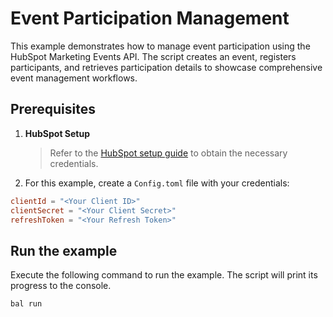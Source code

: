 
# Event Participation Management

This example demonstrates how to manage event participation using the HubSpot Marketing Events API. The script creates an event, registers participants, and retrieves participation details to showcase comprehensive event management workflows.

## Prerequisites

1. **HubSpot Setup**
   > Refer to the [HubSpot setup guide](https://central.ballerina.io/ballerinax/hubspot.marketing.events/latest#setup-guide) to obtain the necessary credentials.

2. For this example, create a `Config.toml` file with your credentials:

```toml
clientId = "<Your Client ID>"
clientSecret = "<Your Client Secret>"
refreshToken = "<Your Refresh Token>"
```

## Run the example

Execute the following command to run the example. The script will print its progress to the console.

```shell
bal run
```
